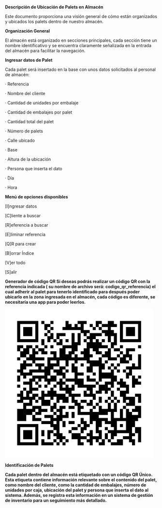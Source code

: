 <b>Descripción de Ubicación de Palets en Almacén</b><p>
Este documento proporciona una visión general de cómo están organizados y ubicados los palets dentro de nuestro almacén.

<b>Organización General</b><p>
El almacén está organizado en secciones principales, cada sección tiene un nombre identificativo y se encuentra claramente señalizada en la entrada del almacén para facilitar la navegación.

<b>Ingresar datos de Palet </b><p>
Cada palet será insertado en la base con unos datos solicitados al personal de almacén:<p>
· Referencia<p>
· Nombre del cliente<p>
· Cantidad de unidades por embalaje<p>
· Cantidad de embalajes por palet<p>
· Cantidad total del palet<p>
· Número de palets<p>
· Calle ubicado<p>
· Base<p>
· Altura de la ubicación<p>
· Persona que inserta el dato<p>
· Día<p>
· Hora<p> 
<p>

<b>Menú de opciones disponibles</b><p>
[I]ngresar datos<p>
[C]liente a buscar<p>
[R]eferencia a buscar<p>
[E]liminar referencia<p>
[Q]R para crear<p>
[B]orrar Índice<p>
[V]er todo<p>
[S]alir<p>
<p>

<b>Generador de código QR<b>
Si deseas podrás realizar un código QR con la referencia indicada ( su nombre de archivo será: codigo_qr_referencia) el cual adherir al palet para tenerlo identificado para después poder ubicarlo en la zona ingresada en el almacén, cada código es diferente, se necesitaría una app para poder leerlos.

![QR CODE EJEMPLO](./Datos/QR/codigo_qr_F0001.png)

<b>Identificación de Palets</b><p>
Cada palet dentro del almacén está etiquetado con un código QR Único. Esta etiqueta contiene información relevante sobre el contenido del palet, como nombre del cliente, como la cantidad de embalajes, número de unidades por caja, ubicación del palet y persona que inserta el dato al sistema. Además, se registra esta información en un sistema de gestión de inventario para un seguimiento más detallado.